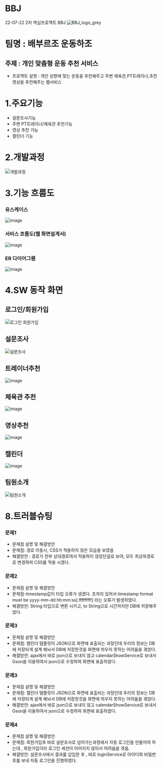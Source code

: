 # BBJ
22-07-22 2차 핵심프로잭트 BBJ
![BBJ_logo_grey](https://user-images.githubusercontent.com/106124656/183573913-ec9fe4a3-497a-4a1d-b3e8-8bd94d1d027b.png)
# 팀명 : 배부르조 운동하조
## 주제 : 개인 맞춤형 운동 추천 서비스
+ 프로잭트 설명 : 개인 성향에 맞는 운동을 추천해주고 주변 체육관,PT트레이너,추천 영상을 추천해주는 웹서비스
# 1.주요기능
+ 설문조사기능
+ 주변 PT트레이너/체육관 추천기능
+ 영상 추천 기능
+ 캘린더 기능
# 2.개발과정
![개발과정](https://user-images.githubusercontent.com/106124656/183577985-caab1506-4ea6-4f8a-b393-ad793638c85e.png)
# 3.기능 흐름도
### 유스케이스
![image](https://user-images.githubusercontent.com/106124656/183576560-53774987-2503-451a-b24f-3f8505c4534b.png)
### 서비스 흐름도(웹 화면설계서)
![image](https://user-images.githubusercontent.com/106124656/183576929-e051d0fe-0980-497e-b345-e540be5739bb.png)
### ER 다이어그램
![image](https://user-images.githubusercontent.com/106124656/183577026-1d3a8326-e21c-4a7a-b26c-7c76a6cd85c1.png)
# 4.SW 동작 화면
## 로그인/회원가입
![로그인 회원가입](https://user-images.githubusercontent.com/106124656/183578065-eda6ce92-d648-4079-bdd9-765e7ce22791.png)
## 설문조사
![설문조사](https://user-images.githubusercontent.com/106124656/183577600-f4bc37f6-1148-404e-9396-aad4d979cc78.png)
## 트레이너추천
![image](https://user-images.githubusercontent.com/106124656/183577664-234ffdb2-7042-4312-aaae-f76dcc57f63c.png)
## 체육관 추천
![image](https://user-images.githubusercontent.com/106124656/183577707-7c2cd981-bb1d-42c6-8023-6717d38d6b46.png)
## 영상추천
![image](https://user-images.githubusercontent.com/106124656/183578446-7687b7e2-5ccf-497d-82e6-8009826cdaf0.png)
## 캘린더
![image](https://user-images.githubusercontent.com/106124656/183578337-ab71a0ca-c16a-41f1-95de-11504f2aa2d6.png)
## 팀원소개
![팀원소개](https://user-images.githubusercontent.com/106124656/183578988-6c76ab37-6b99-49d7-93c9-63a1059236e0.png)
# 8.트러블슈팅
### 문제1
+ 문제점 설명 및 해결방안
+ 문제점: 경로 이동시, CSS가 적용하지 않은 모습을 보였음
+ 해결방안 : 경로가 전부 상대경로여서 적용하지 않았던걸로 보여, 모두 최상위경로로 변경하여 CSS를 적용 시켰다.
### 문제2
+ 문제점 설명 및 해결방안
+ 문제점-timestamp값이  타입 오류가 생겼다. 초까지 있어서 timestamp format must be yyyy-mm-dd hh:mm:ss[.fffffffff] 라는 오류가 발생하였다.
+ 해결방안: String 타입으로 변환 시키고, to String으로 시간까지만 DB에 저장해주었다.
### 문제3
+ 문제점 설명 및 해결방안
+ 문제점: 캘린더 템플릿이 JSON으로 화면에 표출되는 과정인데 우리의 정보는 DB에 저장되게 설계 해놔서 DB에 저장한것을 화면에 띄우지 못하는 어려움을 겪었다.
+ 해결방안: ajax에서 바로 json으로 보내지 않고 calendarShowService로 보내서 Gson을 이용하여서 json으로 수정하여 화면에 표출하였다.
### 문제3
+ 문제점 설명 및 해결방안
+ 문제점: 캘린더 템플릿이 JSON으로 화면에 표출되는 과정인데 우리의 정보는 DB에 저장되게 설계 해놔서 DB에 저장한것을 화면에 띄우지 못하는 어려움을 겪었다.
+ 해결방안: ajax에서 바로 json으로 보내지 않고 calendarShowService로 보내서 Gson을 이용하여서 json으로 수정하여 화면에 표출하였다.
### 문제4
+ 문제점 설명 및 해결방안
+ 문제점: 회원가입후 바로 설문조사로 넘어가는과정에서 자동 로그인을 만들어야 하는데 , 회원가입이라 로그인 세션이 이어지지 않아서 어려움을 겪음.
+ 해결방안: 설문조사에서 결과를 삽입한 후 , 바로 loginService로 아이디와 비밀번호를 보내 자동 로그인을 진행하였다.
